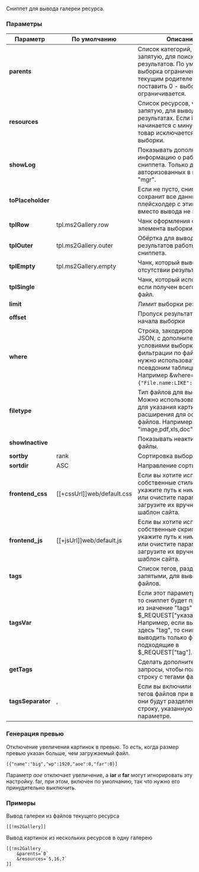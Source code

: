 Сниппет для вывода галереи ресурса.

### Параметры
Параметр            | По умолчанию  | Описание
--------------------|---------------|---------------------------------------------
**parents**         |               | Список категорий, через запятую, для поиска результатов. По умолчанию выборка ограничена текущим родителем. Если поставить 0 - выборка не ограничивается.
**resources**       |               | Список ресурсов, через запятую, для вывода в результатах. Если id товара начинается с минуса, этот товар исключается из выборки.
**showLog**         |               | Показывать дополнительную информацию о работе сниппета. Только для авторизованных в контекте "mgr".
**toPlaceholder**   |               | Если не пусто, сниппет сохранит все данные в плейсхолдер с этим именем, вместо вывода не экран.
**tplRow**          | tpl.ms2Gallery.row    | Чанк оформления одного элемента выборки.
**tplOuter**        | tpl.ms2Gallery.outer  | Обёртка для вывода результатов работы сниппета.
**tplEmpty**        | tpl.ms2Gallery.empty  | Чанк, который выводится при отсутствии результатов.
**tplSingle**       |               | Чанк, который используется если получен всего один файл.
**limit**           |               | Лимит выборки результатов
**offset**          |               | Пропуск результатов с начала выборки
**where**           |               | Строка, закодированная в JSON, с дополнительными условиями выборки. Для фильтрации по файлам нужно использовать псевдоним таблицы "File". Например &where=`{"File.name:LIKE":"%img%"}`.
**filetype**        |               | Тип файлов для выборки. Можно использовать "image" для указания картинок и расширения для остальных файлов. Например: "image,pdf,xls,doc".
**showInactive**    |               | Показывать неактивные файлы.
**sortby**          | rank          | Сортировка выборки.
**sortdir**         | ASC           | Направление сортировки
**frontend_css**    | [[+cssUrl]]web/default.css | Если вы хотите использовать собственные стили - укажите путь к ним здесь, или очистите параметр и загрузите их вручную через шаблон сайта.
**frontend_js**     | [[+jsUrl]]web/default.js   | Если вы хотите использовать собственные скрипты - укажите путь к ним здесь, или очистите параметр и загрузите их вручную через шаблон сайта.
**tags**            |               | Список тегов, разделённых запятыми, для вывода файлов.
**tagsVar**         |               | Если этот параметр не пуст, то сниппет будет принимать из значение "tags" в $_REQUEST["указанноеимя"]. Например, если вы укажите здесь "tag", то сниппет будет выводить только файлы, подходящие в $_REQUEST["tag"].
**getTags**         |               | Сделать дополнительные запросы, чтобы получить строку с тегами файла?
**tagsSeparator**   | ,             | Если вы включили получение тегов файлов при выводе, они будут разделены через строку, указанную в этом параметре.

### Генерация превью
Отключение увеличения картинок в превью. То есть, когда размер превью указан больше, чем загружаемый файл.
```
[{"name":"big","wp":1920,"aoe":0,"far":0}]
```
Параметр *aoe* отключает увеличение, а **iar** и **far** могут игнорировать эту настройку.
far, при этом, включен по умолчанию, так что нужно его принудительно выключить.

### Примеры
Вывод галереи из файлов текущего ресурса
```
[[!ms2Gallery]]
```


Вывод картинок из нескольких ресурсов в одну галерею
```
[[!ms2Gallery
    &parents=`0`
    &resources=`5,16,7`
]]
```